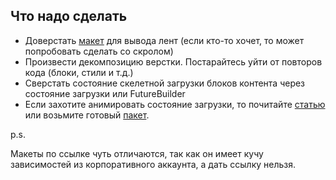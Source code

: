 ## Что надо сделать

- Доверстать [макет](https://www.figma.com/file/Cq0f8F03v8a4m5fJCMvdJX/Untitled?node-id=0%3A1) для вывода лент (если кто-то хочет, то может попробовать сделать со скролом)
- Произвести декомпозицию верстки. Постарайтесь уйти от повторов кода (блоки, стили и т.д.)
- Сверстать состояние скелетной загрузки блоков контента через состояние загрузки или FutureBuilder
- Если захотите анимировать состояние загрузки, то почитайте [статью](https://docs.flutter.dev/cookbook/effects/shimmer-loading) или возьмите готовый [пакет](https://pub.dev/packages/shimmer).

p.s.

Макеты по ссылке чуть отличаются, так как он имеет кучу зависимостей из корпоративного аккаунта, а дать ссылку нельзя.
